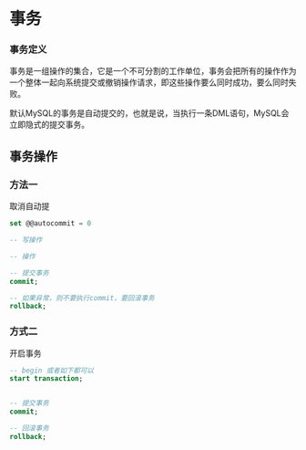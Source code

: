 # 事务

### 事务定义

事务是一组操作的集合，它是一个不可分割的工作单位，事务会把所有的操作作为一个整体一起向系统提交或撤销操作请求，即这些操作要么同时成功，要么同时失败。



默认MySQL的事务是自动提交的，也就是说，当执行一条DML语句，MySQL会立即隐式的提交事务。



## 事务操作

### 方法一

取消自动提

```sql
set @@autocommit = 0

-- 写操作

-- 操作

-- 提交事务
commit;

-- 如果异常，则不要执行commit，要回滚事务
rollback;
```



### 方式二

开启事务

```sql
-- begin 或者如下都可以
start transaction;


-- 提交事务
commit;

-- 回滚事务
rollback;
```


